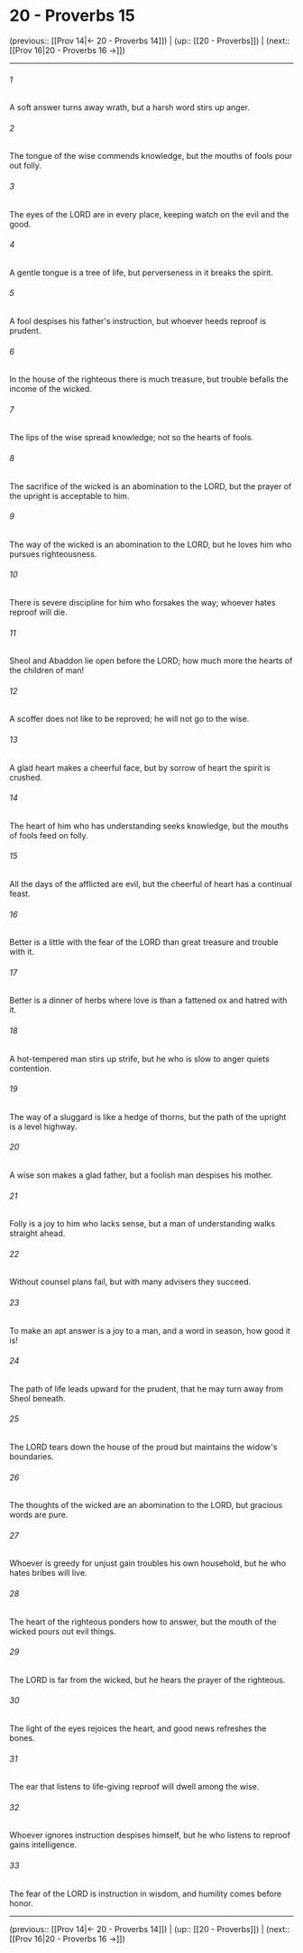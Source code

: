 # 20 - Proverbs 15

(previous:: [[Prov 14|← 20 - Proverbs 14]]) | (up:: [[20 - Proverbs]]) | (next:: [[Prov 16|20 - Proverbs 16 →]])

***


###### 1 
A soft answer turns away wrath, but a harsh word stirs up anger. 

###### 2 
The tongue of the wise commends knowledge, but the mouths of fools pour out folly. 

###### 3 
The eyes of the LORD are in every place, keeping watch on the evil and the good. 

###### 4 
A gentle tongue is a tree of life, but perverseness in it breaks the spirit. 

###### 5 
A fool despises his father's instruction, but whoever heeds reproof is prudent. 

###### 6 
In the house of the righteous there is much treasure, but trouble befalls the income of the wicked. 

###### 7 
The lips of the wise spread knowledge; not so the hearts of fools. 

###### 8 
The sacrifice of the wicked is an abomination to the LORD, but the prayer of the upright is acceptable to him. 

###### 9 
The way of the wicked is an abomination to the LORD, but he loves him who pursues righteousness. 

###### 10 
There is severe discipline for him who forsakes the way; whoever hates reproof will die. 

###### 11 
Sheol and Abaddon lie open before the LORD; how much more the hearts of the children of man! 

###### 12 
A scoffer does not like to be reproved; he will not go to the wise. 

###### 13 
A glad heart makes a cheerful face, but by sorrow of heart the spirit is crushed. 

###### 14 
The heart of him who has understanding seeks knowledge, but the mouths of fools feed on folly. 

###### 15 
All the days of the afflicted are evil, but the cheerful of heart has a continual feast. 

###### 16 
Better is a little with the fear of the LORD than great treasure and trouble with it. 

###### 17 
Better is a dinner of herbs where love is than a fattened ox and hatred with it. 

###### 18 
A hot-tempered man stirs up strife, but he who is slow to anger quiets contention. 

###### 19 
The way of a sluggard is like a hedge of thorns, but the path of the upright is a level highway. 

###### 20 
A wise son makes a glad father, but a foolish man despises his mother. 

###### 21 
Folly is a joy to him who lacks sense, but a man of understanding walks straight ahead. 

###### 22 
Without counsel plans fail, but with many advisers they succeed. 

###### 23 
To make an apt answer is a joy to a man, and a word in season, how good it is! 

###### 24 
The path of life leads upward for the prudent, that he may turn away from Sheol beneath. 

###### 25 
The LORD tears down the house of the proud but maintains the widow's boundaries. 

###### 26 
The thoughts of the wicked are an abomination to the LORD, but gracious words are pure. 

###### 27 
Whoever is greedy for unjust gain troubles his own household, but he who hates bribes will live. 

###### 28 
The heart of the righteous ponders how to answer, but the mouth of the wicked pours out evil things. 

###### 29 
The LORD is far from the wicked, but he hears the prayer of the righteous. 

###### 30 
The light of the eyes rejoices the heart, and good news refreshes the bones. 

###### 31 
The ear that listens to life-giving reproof will dwell among the wise. 

###### 32 
Whoever ignores instruction despises himself, but he who listens to reproof gains intelligence. 

###### 33 
The fear of the LORD is instruction in wisdom, and humility comes before honor.

***

(previous:: [[Prov 14|← 20 - Proverbs 14]]) | (up:: [[20 - Proverbs]]) | (next:: [[Prov 16|20 - Proverbs 16 →]])

